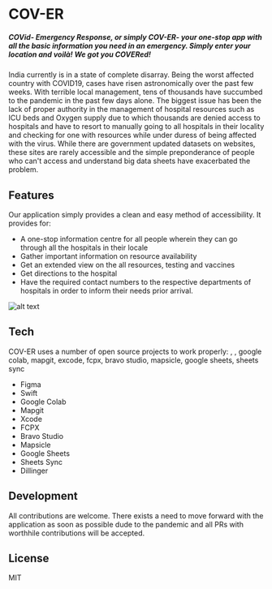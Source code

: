 # COV-ER
##### COVid- Emergency Response, or simply COV-ER- your one-stop app with all the basic information you need in an emergency. Simply enter your location and voilà! We got you COVERed!



India currently is in a state of complete disarray. Being the worst affected country with COVID19, cases have risen astronomically over the past few weeks. With terrible local management, tens of thousands have succumbed to the pandemic in the past few days alone. The biggest issue has been the lack of proper authority in the management of hospital resources such as ICU beds and Oxygen supply due to which thousands are denied access to hospitals and have to resort to manually going to all hospitals in their locality and checking for one with resources while under duress of being affected with the virus. While there are government updated datasets on websites, these sites are rarely accessible and the simple preponderance of people who can't access and understand big data sheets have exacerbated the problem.   
 


## Features

Our application simply provides a clean and easy method of accessibility. It provides for:
- A one-stop information centre for all people wherein they can go through all the hospitals in their locale
- Gather important information on resource availability
- Get an extended view on the all resources, testing and vaccines
- Get directions to the hospital
- Have the required contact numbers to the respective departments of hospitals in order to inform their needs prior arrival. 

![alt text](https://github.com/avyay10/CivHacks/Pg3_2.png?raw=true)

## Tech

COV-ER uses a number of open source projects to work properly:
, , google colab, mapgit, excode,  fcpx, bravo studio, mapsicle, google sheets, sheets sync
- Figma
- Swift
- Google Colab
- Mapgit
- Xcode
- FCPX
- Bravo Studio
- Mapsicle
- Google Sheets
- Sheets Sync
- Dillinger


## Development

All contributions are welcome. There exists a need to move forward with the application as soon as possible dude to the pandemic and all PRs with worthhile contributions will be accepted.


## License

MIT

